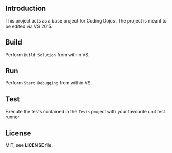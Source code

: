 ## Introduction

This project acts as a base project for Coding Dojos.
The project is meant to be edited via VS 2015.

## Build

Perform `Build Solution` from within VS.

## Run

Perform `Start Debugging` from within VS.

## Test

Execute the tests contained in the `Tests` project with your favourite unit test runner.

## License

MIT, see **LICENSE** file.
